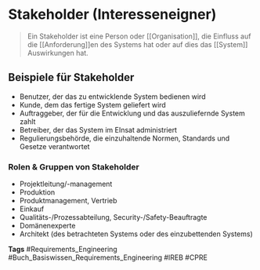 # Stakeholder (Interesseneigner)

>Ein Stakeholder ist eine Person oder [[Organisation]], die Einfluss auf die [[Anforderung]]en des Systems hat oder auf dies das [[System]] Auswirkungen hat.

## Beispiele für Stakeholder

- Benutzer, der das zu entwicklende System bedienen wird
- Kunde, dem das fertige System geliefert wird
- Auftraggeber, der für die Entwicklung und das auszuliefernde System zahlt
- Betreiber, der das System im EInsat administriert
- Regulierungsbehörde, die einzuhaltende Normen, Standards und Gesetze verantwortet
 
### Rolen & Gruppen von Stakeholder

- Projektleitung/-management
- Produktion
- Produktmanagement, Vertrieb
- Einkauf
- Qualitäts-/Prozessabteilung, Security-/Safety-Beauftragte
- Domänenexperte
- Architekt (des betrachteten Systems oder des einzubettenden Systems)

**Tags**
#Requirements_Engineering
#Buch_Basiswissen_Requirements_Engineering
#IREB
#CPRE